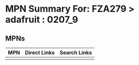 



# MPN Summary For: FZA279 > adafruit : 0207_9

## MPNs
  

|MPN|Direct Links|Search Links|
| :--- | :--- | :--- |
||||
